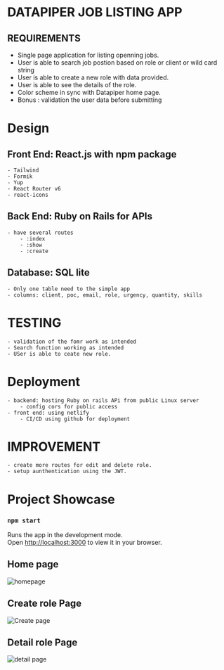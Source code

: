 # DATAPIPER JOB LISTING APP

## REQUIREMENTS
- Single page application for listing openning jobs.
- User is able to search job postion based on role or client or wild card string
- User is able to create a new role with data provided.
- User is able to see the details of the role.
- Color scheme in sync with Datapiper home page.
- Bonus : validation the user data before submitting
# Design 
## Front End: React.js with npm package
    - Tailwind
    - Formik
    - Yup 
    - React Router v6
    - react-icons
## Back End: Ruby on Rails for APIs
    - have several routes 
        - :index 
        - :show
        - :create
## Database: SQL lite
    - Only one table need to the simple app
    - columns: client, poc, email, role, urgency, quantity, skills 

# TESTING 
    - validation of the fomr work as intended
    - Search function working as intended
    - USer is able to ceate new role.
# Deployment
    - backend: hosting Ruby on rails APi from public Linux server
        - config cors for public access
    - front end: using netlify
        - CI/CD using github for deployment
# IMPROVEMENT
    - create more routes for edit and delete role.
    - setup aunthentication using the JWT.

# Project Showcase
### `npm start`

Runs the app in the development mode.\
Open [http://localhost:3000](http://localhost:3000) to view it in your browser.
## Home page
![homepage](https://user-images.githubusercontent.com/8335102/177091298-85fb8218-6452-4b83-8b07-bdd7c377fe44.png)

## Create role Page
![Create page](https://user-images.githubusercontent.com/8335102/177091395-a03a5358-6070-4bc2-9630-7baaa7c48ba9.png)

## Detail role Page
![detail page](https://user-images.githubusercontent.com/8335102/177091456-59c2da29-9f7b-4b8b-aeaa-1faadffa32d7.png)